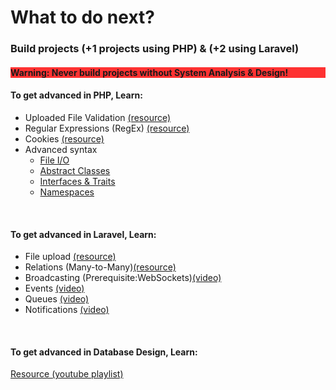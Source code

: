 
<h1>What to do next?</h1>

<h3>Build projects (+1 projects using PHP) & (+2 using Laravel)</h3>
<h4 style="background-color:rgba(255,0,0,0.8)">Warning: Never build projects without System Analysis & Design!</h4>

<h4>To get advanced in PHP, Learn:</h4>
<ul>
    <li>Uploaded File Validation <a target="_blank" href="https://www.w3schools.com/php/php_file_upload.asp">(resource)</a></li>
    <li>Regular Expressions (RegEx) <a target="_blank" href="https://www.w3schools.com/php/php_regex.asp">(resource)</a></li>
    <li>Cookies <a target="_blank" href="https://www.w3schools.com/php/php_cookies.asp">(resource)</a></li>
    <li>Advanced syntax
        <ul>
            <li><a target="_blank" href="https://www.w3schools.com/php/php_file_open.asp">File I/O</a></li>
            <li><a target="_blank" href="https://www.w3schools.com/php/php_oop_classes_abstract.asp">Abstract Classes</a></li>
            <li><a target="_blank" href="https://www.w3schools.com/php/php_oop_interfaces.asp">Interfaces & Traits</a></li>
            <li> <a target="_blank" href="https://www.w3schools.com/php/php_namespaces.asp">Namespaces</a></li>
        </ul>
    </li>
</ul>
<br>
<h4>To get advanced in Laravel, Learn:</h4>
<ul>
    <li>File upload <a target="_blank" href="https://laravel.com/docs/9.x/requests#retrieving-uploaded-files">(resource)</a></li>
    <li>Relations (Many-to-Many)<a target="_blank" href="https://laravel.com/docs/9.x/eloquent-relationships#many-to-many">(resource)</a></li>
    <li>Broadcasting (Prerequisite:WebSockets)<a target="_blank" href="https://www.youtube.com/watch?v=UwB5z6u7vt8&ab_channel=CodeWithDary">(video)</a></li>
    <li>Events <a target="_blank" href="https://www.youtube.com/watch?v=aq2E1oaksag&ab_channel=CodeWithDary">(video)</a></li>
    <li>Queues <a target="_blank" href="https://www.youtube.com/watch?v=y2NiXD7nSUQ&ab_channel=CodeWithDary">(video)</a></li>
    <li>Notifications <a target="_blank" href="https://www.youtube.com/watch?v=gtMXs9a1e0Y&ab_channel=CodeWithDary">(video)</a></li>
</ul>
<br>
<h4>To get advanced in Database Design, Learn:</h4>
<a target="_blank" href="https://www.youtube.com/watch?v=e7Pr1VgPK4w&list=PL_c9BZzLwBRK0Pc28IdvPQizD2mJlgoID&index=2&ab_channel=CalebCurry">Resource (youtube playlist)</a><br>
